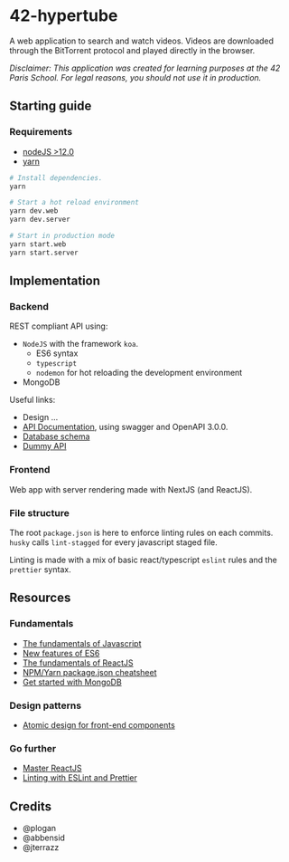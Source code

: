 # 42-hypertube

A web application to search and watch videos. Videos are downloaded through the BitTorrent protocol and played directly in the browser.

*Disclaimer: This application was created for learning purposes at the 42 Paris School. For legal reasons, you should not use it in production.*

## Starting guide

### Requirements
- [nodeJS >12.0](https://nodejs.org/en/)
- [yarn](https://yarnpkg.com/en/)

```bash
# Install dependencies. 
yarn 

# Start a hot reload environment
yarn dev.web
yarn dev.server

# Start in production mode
yarn start.web
yarn start.server
```

## Implementation

### Backend
REST compliant API using:
- `NodeJS` with the framework `koa`.
    - ES6 syntax
    - `typescript`
    - `nodemon` for hot reloading the development environment
- MongoDB

Useful links:
- Design ...
- [API Documentation](https://app.swaggerhub.com/apis/jterrazz/42-hypertube/1.0.0), using swagger and OpenAPI 3.0.0.
- [Database schema](https://drawsql.app/jterrazz/diagrams/42-hypertube)
- [Dummy API](https://www.mockapi.io/projects/5d5d524b6cf1330014fead51)

### Frontend
Web app with server rendering made with NextJS (and ReactJS).

### File structure
The root `package.json` is here to enforce linting rules on each commits. `husky` calls `lint-stagged` for every javascript staged file.

Linting is made with a mix of basic react/typescript `eslint` rules and the `prettier` syntax.

## Resources

### Fundamentals
- [The fundamentals of Javascript](https://medium.com/nybles/javacript-fundamentals-52cfafda60a2)
- [New features of ES6](https://medium.com/beginners-guide-to-mobile-web-development/introduction-to-es6-c4422d3c5664)
- [The fundamentals of ReactJS](https://www.taniarascia.com/getting-started-with-react/)
- [NPM/Yarn package.json cheatsheet](https://medium.com/@Nasita_Haque/package-json-cheat-sheet-4fe1b8baa102)
- [Get started with MongoDB](https://www.freecodecamp.org/news/learn-mongodb-a4ce205e7739/)

### Design patterns
- [Atomic design for front-end components](https://medium.muz.li/building-design-systems-with-atomic-design-93a13286f676)

### Go further
- [Master ReactJS](https://medium.mybridge.co/learn-react-js-from-top-50-articles-for-the-past-year-v-2019-baaacfc521c)
- [Linting with ESLint and Prettier](https://medium.com/javascript-scene/streamline-code-reviews-with-eslint-prettier-6fb817a6b51d)

## Credits
- @plogan
- @abbensid
- @jterrazz
